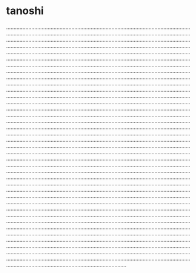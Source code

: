 # tanoshi
.........................................................................................................................................................................................................................................................................................................................................................................................................................................................................................................................................................................................................................................................................................................................................................................................................................................................................................................................................................................................................................................................................................................................................................................................................................................................................................................................................................................................................................................................................................................................................................................................................................................................................................................................................................................................................................................................................................................................................................................................................................................................................................................................................................................................................................................................................................................................................................................................................................................................................................................................................................................................................................................................................................................................................................................................................................................................................................................................................................................................................................................................................................................................................................................................................................................................................................................................................................................................................................................................................................................................................................................................................................................................................................................................................................................................................................................................................................................................................................................................................................................................................................................................................................................................................................................................................................................................................................................................................................................................................................................................................................................................................................................................................................................................................................................................................................................................................................................................................................................................